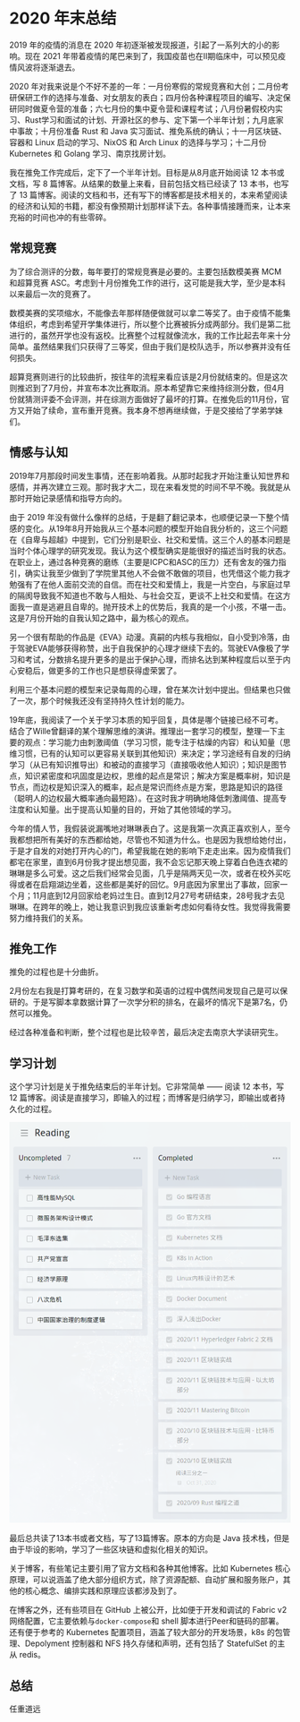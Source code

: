 # 2020 年末总结

2019 年的疫情的消息在 2020 年初逐渐被发现报道，引起了一系列大的小的影响。现在 2021 年带着疫情的尾巴来到了，我国疫苗也在II期临床中，可以预见疫情风波将逐渐退去。

2020 年对我来说是个不好不差的一年：一月份寒假的常规竞赛和大创；二月份考研保研工作的选择与准备、对女朋友的表白；四月份各种课程项目的编写、决定保研同时做夏令营的准备；六七月份的集中夏令营和课程考试；八月份暑假校内实习、Rust学习和面试的计划、开源社区的参与、定下第一个半年计划；九月底家中事故；十月份准备 Rust 和 Java 实习面试、推免系统的确认；十一月区块链、容器和 Linux 启动的学习、NixOS 和 Arch Linux 的选择与学习；十二月份 Kubernetes 和 Golang 学习、南京找房计划。

我在推免工作完成后，定下了一个半年计划。目标是从8月底开始阅读 12 本书或文档，写 8 篇博客。从结果的数量上来看，目前包括文档已经读了 13 本书，也写了 13 篇博客。阅读的文档和书，还有写下的博客都是技术相关的，本来希望阅读的经济和认知的书籍，都没有像预期计划那样读下去。各种事情接踵而来，让本来充裕的时间也冲的有些零碎。



## 常规竞赛

为了综合测评的分数，每年要打的常规竞赛是必要的。主要包括数模美赛 MCM 和超算竞赛 ASC。考虑到十月份推免工作的进行，这可能是我大学，至少是本科以来最后一次的竞赛了。

数模美赛的奖项缩水，不能像去年那样随便做就可以拿二等奖了。由于疫情不能集体组织，考虑到希望开学集体进行，所以整个比赛被拆分成两部分。我们是第二批进行的，虽然开学也没有返校。比赛整个过程就像流水，我的工作比起去年来十分简单。虽然结果我们只获得了三等奖，但由于我们是校队选手，所以参赛并没有任何损失。

超算竞赛则进行的比较曲折，按往年的流程来看应该是2月份就结束的。但是这次则推迟到了7月份，并宣布本次比赛取消。原本希望靠它来维持综测分数，但4月份就猜测评委不会评测，并在综测方面做好了最坏的打算。在推免后的11月份，官方又开始了续命，宣布重开竞赛。我本身不想再继续做，于是交接给了学弟学妹们。



## 情感与认知

2019年7月那段时间发生事情，还在影响着我。从那时起我才开始注重认知世界和感情，并再次建立三观。那时我才大二，现在来看发觉的时间不早不晚。我就是从那时开始记录感情和指导方向的。

由于 2019 年没有做什么像样的总结，于是翻了翻记录本，也顺便记录一下整个情感的变化。从19年8月开始我从三个基本问题的模型开始自我分析的，这三个问题在《自卑与超越》中提到，它们分别是职业、社交和爱情。这三个人的基本问题是当时个体心理学的研究发现。我认为这个模型确实是能很好的描述当时我的状态。在职业上，通过各种竞赛的磨练（主要是ICPC和ASC的压力）还有舍友的强力指引，确实让我至少做到了学院里其他人不会做不敢做的项目，也凭借这个能力我才勉强有了在他人面前交流的自信。而在社交和爱情上，我是一片空白，与家庭过早的隔阂导致我不知道也不敢与人相处、与社会交互，更谈不上社交和爱情。在这方面我一直是逃避且自卑的。抛开技术上的优势后，我真的是一个小孩，不堪一击。这是7月份开始的自我认知之路中，最为核心的观点。

另一个很有帮助的作品是《EVA》动漫。真嗣的内核与我相似，自小受到冷落，由于驾驶EVA能够获得称赞，出于自我保护的心理才继续下去的。驾驶EVA像极了学习和考试，分数排名提升更多的是出于保护心理，而排名达到某种程度后以至于内心安稳后，做更多的工作也只是想获得虚荣罢了。

利用三个基本问题的模型来记录每周的心理，曾在某次计划中提出。但结果也只做了一次，那个时候我还没有坚持持久性计划的能力。

19年底，我阅读了一个关于学习本质的知乎回复，具体是哪个链接已经不可考。结合了Wille曾翻译的某个理解思维的演讲。推理出一套学习的模型，整理一下主要的观点：学习能力由刺激阈值（学习习惯，能专注于枯燥的内容）和认知量（思维习惯，已有的认知可以更容易关联到其他知识）来决定；学习途经有自发的归纳学习（从已有知识推导出）和被动的直接学习（直接吸收他人知识）；知识是图节点，知识紧密度和巩固度是边权，思维的起点是常识；解决方案是概率树，知识是节点，而边权是知识深入的概率，起点是常识而终点是方案，思路是知识的路径（聪明人的边权最大概率通向最短路）。在这时我才明确地降低刺激阈值、提高专注度和认知量。出于提高认知量的目的，开始了其他领域的学习。

今年的情人节，我假装说漏嘴地对琳琳表白了。这是我第一次真正喜欢别人，至今我都想把所有美好的东西都给她，尽管也不知道为什么。也是因为我想给她付出，于是才自发的对她打开内心的门，希望我能在她的影响下走走出来。因为疫情我们都宅在家里，直到6月份我才提出想见面，我不会忘记那天晚上穿着白色连衣裙的琳琳是多么可爱。这之后我们经常会见面，几乎是隔两天见一次，或者在校外买吃得或者在启翔湖边坐着，这些都是美好的回忆。9月底因为家里出了事故，回家一个月；11月底到12月回家给老妈过生日。直到12月27号考研结束，28号我才去见琳琳。在跨年的晚上，她让我意识到我应该重新考虑如何看待女性。我觉得我需要努力维持我们的关系。



## 推免工作

推免的过程也是十分曲折。

2月份左右我是打算考研的，在复习数学和英语的过程中偶然间发现自己是可以保研的。于是写脚本拿数据计算了一次学分积的排名，在最坏的情况下是第7名，仍然可以推免。

经过各种准备和判断，整个过程也是比较辛苦，最后决定去南京大学读研究生。



## 学习计划

这个学习计划是关于推免结束后的半年计划。它非常简单 —— 阅读 12 本书，写 12 篇博客。阅读是直接学习，即输入的过程；而博客是归纳学习，即输出或者持久化的过程。

![reading](/static/image/2021-1-1/reading.png)

最后总共读了13本书或者文档，写了13篇博客。原本的方向是 Java 技术栈，但是由于毕设的影响，学习了一些区块链和虚拟化相关的知识。

关于博客，有些笔记主要引用了官方文档和各种其他博客。比如 Kubernetes 核心原理，可以说涵盖了绝大部分组织方式，除了资源配额、自动扩展和服务账户，其他的核心概念、编排实践和原理应该都涉及到了。

在博客之外，还有些项目在 GitHub 上被公开，比如便于开发和调试的 Fabric v2 网络配置，它主要依赖与`docker-compose`和 shell 脚本进行Peer和链码的部署。还有便于参考的 Kubernetes 配置项目，涵盖了较大部分的开发场景，k8s 的包管理、Depolyment 控制器和 NFS 持久存储和声明，还有包括了 StatefulSet 的主从 redis。 



## 总结

任重道远